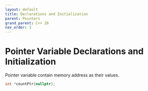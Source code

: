 ```yaml
---
layout: default
title: Declarations and Initialization
parent: Pointers
grand_parent: C++ 20
nav_order: 3
---
```


# Pointer Variable Declarations and Initialization

Pointer variable contain memory address as their values.

```c++
int *countPtr{nullptr};
```